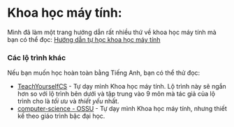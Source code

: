 # Khoa học máy tính: 

Mình đã làm một trang hướng dẫn rất nhiều thứ về khoa học máy tính mà bạn có thể đọc: [Hướng dẫn tự học khoa học máy tính](https://daihocmo.github.io/khoa-hoc-may-tinh/)

### Các lộ trình khác
Nếu bạn muốn học hoàn toàn bằng Tiếng Anh, bạn có thể thử đọc:

+ [TeachYourselfCS](https://teachyourselfcs.com/) - Tự dạy mình Khoa học máy tính. Lộ trình này sẽ ngắn hơn so với lộ trình bên dưới và tập trung vào 9 môn mà tác giả của lộ trình cho là _tối ưu_ và *thiết yếu* nhất. 
+ [computer-science - OSSU](https://cs.ossu.dev/) - Tự dạy mình Khoa học máy tính, nhưng thiết kế theo giáo trình bậc đại học. 